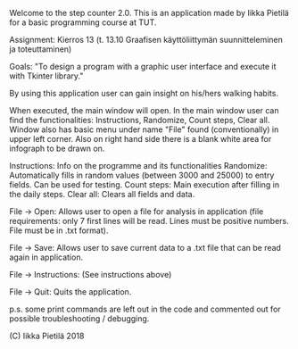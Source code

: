 Welcome to the step counter 2.0. This is an application made by Iikka Pietilä
for a basic programming course at TUT.

Assignment: Kierros 13 (t. 13.10 Graafisen käyttöliittymän suunnitteleminen
            ja toteuttaminen)

Goals: "To design a program with a graphic user interface and execute it with
        Tkinter library."

By using this application user can gain insight on his/hers walking habits.

When executed, the main window will open. In the main window user can find the
functionalities: Instructions, Randomize, Count steps, Clear all.
Window also has basic menu under name "File" found (conventionally)
in upper left corner. Also on right hand side there is a blank white area
for infograph to be drawn on.

Instructions: Info on the programme and its functionalities
Randomize: Automatically fills in random values (between 3000 and 25000) to
entry fields. Can be used for testing.
Count steps: Main execution after filling in the daily steps.
Clear all: Clears all fields and data.

File -> Open: Allows user to open a file for analysis in application (file
requirements: only 7 first lines will be read. Lines must be positive numbers.
File must be in .txt format).

File -> Save: Allows user to save current data to a .txt file that can be read
again in application.

File -> Instructions: (See instructions above)

File -> Quit: Quits the application.


p.s. some print commands are left out in the code and commented out for
possible troubleshooting / debugging.


(C) Iikka Pietilä 2018
